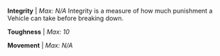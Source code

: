 **Integrity** | *Max: N/A*
Integrity is a measure of how much punishment a Vehicle can take before breaking down.

**Toughness** | *Max: 10*

**Movement** | *Max: N/A*